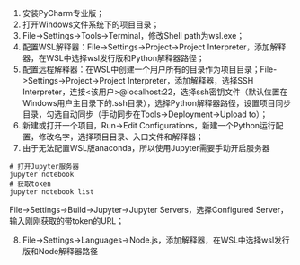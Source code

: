 1.  安装PyCharm专业版；
2. 打开Windows文件系统下的项目目录；
3. File->Settings->Tools->Terminal，修改Shell path为wsl.exe；
4. 配置WSL解释器：File->Settings->Project->Project Interpreter，添加解释器，在WSL中选择wsl发行版和Python解释器路径；
5. 配置远程解释器：在WSL中创建一个用户所有的目录作为项目目录；File->Settings->Project->Project Interpreter，添加解释器，选择SSH Interpreter，连接<该用户>@localhost:22，选择ssh密钥文件（默认位置在Windows用户主目录下的.ssh目录），选择Python解释器路径，设置项目同步目录，勾选自动同步（手动同步在Tools->Deployment->Upload to）；
6. 新建或打开一个项目，Run->Edit Configurations，新建一个Python运行配置，修改名字，选择项目目录、入口文件和解释器；
7. 由于无法配置WSL版anaconda，所以使用Jupyter需要手动开启服务器
```
# 打开Jupyter服务器
jupyter notebook
# 获取token
jupyter notebook list
```

File->Settings->Build->Jupyter->Jupyter Servers，选择Configured Server，输入刚刚获取的带token的URL；

8. File->Settings->Languages->Node.js，添加解释器，在WSL中选择wsl发行版和Node解释器路径

